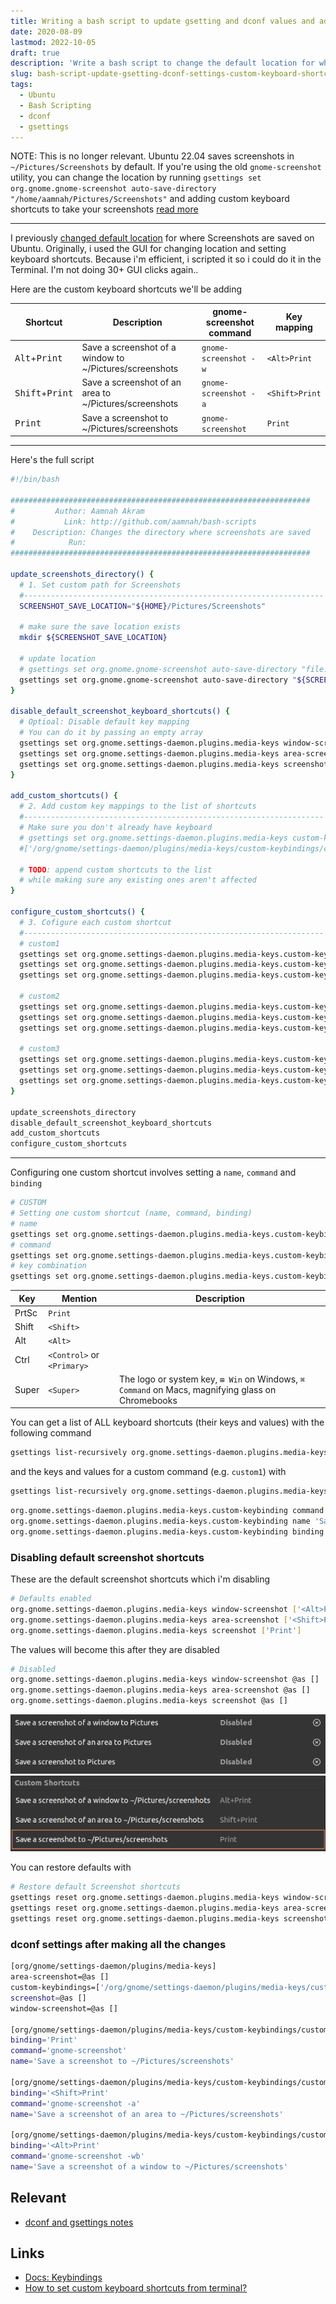 ```yaml
---
title: Writing a bash script to update gsetting and dconf values and adding custom keyboard shortcuts
date: 2020-08-09
lastmod: 2022-10-05
draft: true
description: 'Write a bash script to change the default location for where screenshots are saved on Ubuntu. Involves setting the location path, disabling default keyboard shortcuts for screenshots and adding custom key bindings that use `gnome-screenshot` to take screenshots'
slug: bash-script-update-gsetting-dconf-settings-custom-keyboard-shortcuts-bindings
tags:
  - Ubuntu
  - Bash Scripting
  - dconf
  - gsettings
---
```


NOTE: This is no longer relevant. Ubuntu 22.04 saves screenshots in `~/Pictures/Screenshots` by default. If you're using the old `gnome-screenshot` utility, you can change the location by running `gsettings set org.gnome.gnome-screenshot auto-save-directory "/home/aamnah/Pictures/Screenshots"` and adding custom keyboard shortcuts to take your screenshots [read more](/change-default-screenshot-save-location)

---

I previously [changed default location](link-to-other-article) for where Screenshots are saved on Ubuntu. Originally, i used the GUI for changing location and setting keyboard shortcuts. Because i'm efficient, i scripted it so i could do it in the Terminal. I'm not doing 30+ GUI clicks again..

Here are the custom keyboard shortcuts we'll be adding

| Shortcut                          | Description                                             | gnome-screenshot command | Key mapping    |
| --------------------------------- | ------------------------------------------------------- | ------------------------ | -------------- |
| <kbd>Alt</kbd>+<kbd>Print</kbd>   | Save a screenshot of a window to ~/Pictures/screenshots | `gnome-screenshot -w`    | `<Alt>Print`   |
| <kbd>Shift</kbd>+<kbd>Print</kbd> | Save a screenshot of an area to ~/Pictures/screenshots  | `gnome-screenshot -a`    | `<Shift>Print` |
| <kbd>Print</kbd>                  | Save a screenshot to ~/Pictures/screenshots             | `gnome-screenshot`       | `Print`        |

---

Here's the full script

```bash
#!/bin/bash

###################################################################
#         Author: Aamnah Akram
#           Link: http://github.com/aamnah/bash-scripts
#    Description: Changes the directory where screenshots are saved
#            Run:
###################################################################

update_screenshots_directory() {
  # 1. Set custom path for Screenshots
  #-------------------------------------------------------------------
  SCREENSHOT_SAVE_LOCATION="${HOME}/Pictures/Screenshots"

  # make sure the save location exists
  mkdir ${SCREENSHOT_SAVE_LOCATION}

  # update location
  # gsettings set org.gnome.gnome-screenshot auto-save-directory "file:///${SCREENSHOT_SAVE_LOCATION}"
  gsettings set org.gnome.gnome-screenshot auto-save-directory "${SCREENSHOT_SAVE_LOCATION}"
}

disable_default_screenshot_keyboard_shortcuts() {
  # Optioal: Disable default key mapping
  # You can do it by passing an empty array
  gsettings set org.gnome.settings-daemon.plugins.media-keys window-screenshot []
  gsettings set org.gnome.settings-daemon.plugins.media-keys area-screenshot []
  gsettings set org.gnome.settings-daemon.plugins.media-keys screenshot []
}

add_custom_shortcuts() {
  # 2. Add custom key mappings to the list of shortcuts
  #-------------------------------------------------------------------
  # Make sure you don't already have keyboard
  # gsettings set org.gnome.settings-daemon.plugins.media-keys custom-keybindings "[<altered_list>]"
  #['/org/gnome/settings-daemon/plugins/media-keys/custom-keybindings/custom0/', '/org/gnome/settings-daemon/plugins/media-keys/custom-keybindings/custom1/']

  # TODO: append custom shortcuts to the list
  # while making sure any existing ones aren't affected
}

configure_custom_shortcuts() {
  # 3. Cofigure each custom shortcut
  #-------------------------------------------------------------------
  # custom1
  gsettings set org.gnome.settings-daemon.plugins.media-keys.custom-keybinding:/org/gnome/settings-daemon/plugins/media-keys/custom-keybindings/custom1/ name 'Save a screenshot to ~/Pictures/screenshots'
  gsettings set org.gnome.settings-daemon.plugins.media-keys.custom-keybinding:/org/gnome/settings-daemon/plugins/media-keys/custom-keybindings/custom1/ command 'gnome-screenshot'
  gsettings set org.gnome.settings-daemon.plugins.media-keys.custom-keybinding:/org/gnome/settings-daemon/plugins/media-keys/custom-keybindings/custom1/ binding 'Print'

  # custom2
  gsettings set org.gnome.settings-daemon.plugins.media-keys.custom-keybinding:/org/gnome/settings-daemon/plugins/media-keys/custom-keybindings/custom2/ name 'Save a screenshot of an area to ~/Pictures/screenshots'
  gsettings set org.gnome.settings-daemon.plugins.media-keys.custom-keybinding:/org/gnome/settings-daemon/plugins/media-keys/custom-keybindings/custom2/ command 'gnome-screenshot -a'
  gsettings set org.gnome.settings-daemon.plugins.media-keys.custom-keybinding:/org/gnome/settings-daemon/plugins/media-keys/custom-keybindings/custom2/ binding '<Shift>Print'

  # custom3
  gsettings set org.gnome.settings-daemon.plugins.media-keys.custom-keybinding:/org/gnome/settings-daemon/plugins/media-keys/custom-keybindings/custom3/ name 'Save a screenshot of a window to ~/Pictures/screenshots'
  gsettings set org.gnome.settings-daemon.plugins.media-keys.custom-keybinding:/org/gnome/settings-daemon/plugins/media-keys/custom-keybindings/custom3/ command 'gnome-screenshot -w'
  gsettings set org.gnome.settings-daemon.plugins.media-keys.custom-keybinding:/org/gnome/settings-daemon/plugins/media-keys/custom-keybindings/custom3/ binding '<Alt>Print'
}

update_screenshots_directory
disable_default_screenshot_keyboard_shortcuts
add_custom_shortcuts
configure_custom_shortcuts
```

---

Configuring one custom shortcut involves setting a `name`, `command` and `binding`

```bash
# CUSTOM
# Setting one custom shortcut (name, command, binding)
# name
gsettings set org.gnome.settings-daemon.plugins.media-keys.custom-keybinding:/org/gnome/settings-daemon/plugins/media-keys/custom-keybindings/custom1/ name '<newname>'
# command
gsettings set org.gnome.settings-daemon.plugins.media-keys.custom-keybinding:/org/gnome/settings-daemon/plugins/media-keys/custom-keybindings/custom1/ command '<newcommand>'
# key combination
gsettings set org.gnome.settings-daemon.plugins.media-keys.custom-keybinding:/org/gnome/settings-daemon/plugins/media-keys/custom-keybindings/custom1/ binding '<key_combination>'
```

| Key   | Mention                    | Description                                                                                      |
| ----- | -------------------------- | ------------------------------------------------------------------------------------------------ |
| PrtSc | `Print`                    |                                                                                                  |
| Shift | `<Shift>`                  |                                                                                                  |
| Alt   | `<Alt>`                    |                                                                                                  |
| Ctrl  | `<Control>` or `<Primary>` |                                                                                                  |
| Super | `<Super>`                  | The logo or system key, `⊞ Win` on Windows, `⌘ Command` on Macs, magnifying glass on Chromebooks |

You can get a list of ALL keyboard shortcuts (their keys and values) with the following command

```bash
gsettings list-recursively org.gnome.settings-daemon.plugins.media-keys
```

and the keys and values for a custom command (e.g. `custom1`) with

```bash
gsettings list-recursively org.gnome.settings-daemon.plugins.media-keys.custom-keybinding:/org/gnome/settings-daemon/plugins/media-keys/custom-keybindings/custom1/
```

```bash
org.gnome.settings-daemon.plugins.media-keys.custom-keybinding command 'gnome-screenshot -a'
org.gnome.settings-daemon.plugins.media-keys.custom-keybinding name 'Save a screenshot of an area to ~/Pictures/screenshots'
org.gnome.settings-daemon.plugins.media-keys.custom-keybinding binding '<Shift>Print'
```

### Disabling default screenshot shortcuts

These are the default screenshot shortcuts which i'm disabling

```bash
# Defaults enabled
org.gnome.settings-daemon.plugins.media-keys window-screenshot ['<Alt>Print']
org.gnome.settings-daemon.plugins.media-keys area-screenshot ['<Shift>Print']
org.gnome.settings-daemon.plugins.media-keys screenshot ['Print']
```

The values will become this after they are disabled

```bash
# Disabled
org.gnome.settings-daemon.plugins.media-keys window-screenshot @as []
org.gnome.settings-daemon.plugins.media-keys area-screenshot @as []
org.gnome.settings-daemon.plugins.media-keys screenshot @as []
```

![disable default screenshot shortcuts](./images/disable_default_screenshot_shortcuts.png)
![custom screenshot shortcuts](./images/custom_screenshot_shortcuts.png)

You can restore defaults with

```bash
# Restore default Screenshot shortcuts
gsettings reset org.gnome.settings-daemon.plugins.media-keys window-screenshot
gsettings reset org.gnome.settings-daemon.plugins.media-keys area-screenshot
gsettings reset org.gnome.settings-daemon.plugins.media-keys screenshot
```

### dconf settings after making all the changes

```sh
[org/gnome/settings-daemon/plugins/media-keys]
area-screenshot=@as []
custom-keybindings=['/org/gnome/settings-daemon/plugins/media-keys/custom-keybindings/custom0/', '/org/gnome/settings-daemon/plugins/media-keys/custom-keybindings/custom1/', '/org/gnome/settings-daemon/plugins/media-keys/custom-keybindings/custom2/']
screenshot=@as []
window-screenshot=@as []

[org/gnome/settings-daemon/plugins/media-keys/custom-keybindings/custom0]
binding='Print'
command='gnome-screenshot'
name='Save a screenshot to ~/Pictures/screenshots'

[org/gnome/settings-daemon/plugins/media-keys/custom-keybindings/custom1]
binding='<Shift>Print'
command='gnome-screenshot -a'
name='Save a screenshot of an area to ~/Pictures/screenshots'

[org/gnome/settings-daemon/plugins/media-keys/custom-keybindings/custom2]
binding='<Alt>Print'
command='gnome-screenshot -wb'
name='Save a screenshot of a window to ~/Pictures/screenshots'
```

## Relevant

- [dconf and gsettings notes](/dconf-gsettings-notes)

## Links

- [Docs: Keybindings](https://wiki.ubuntu.com/Keybindings)
- [How to set custom keyboard shortcuts from terminal?](https://askubuntu.com/a/597414/897311)
